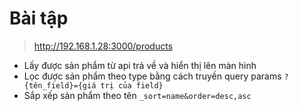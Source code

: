 # Bài tập

> http://192.168.1.28:3000/products

- Lấy được sản phẩm từ api trả về và hiển thị lên màn hình
- Lọc được sản phẩm theo type bằng cách truyền query params `?{tên_field}={giá trị của field}`
- Sắp xếp sản phẩm theo tên `_sort=name&order=desc,asc`
